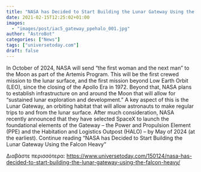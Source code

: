 ```yaml
---
title: "NASA has Decided to Start Building the Lunar Gateway Using the Falcon Heavy"
date: 2021-02-15T12:25:02+01:00
images:
  - "images/post/iac5_gateway_ppehalo_001.jpg"
author: "AstroBot"
categories: ["News"]
tags: ["universetoday.com"]
draft: false
---
```


In October of 2024, NASA will send “the first woman and the next man” to the Moon as part of the Artemis Program. This will be the first crewed mission to the lunar surface, and the first mission beyond Low Earth Orbit (LEO), since the closing of the Apollo Era in 1972. Beyond that, NASA plans to establish infrastructure on and around the Moon that will allow for “sustained lunar exploration and development.” A key aspect of this is the Lunar Gateway, an orbiting habitat that will allow astronauts to make regular trips to and from the lunar surface. After much consideration, NASA recently announced that they have selected SpaceX to launch the foundational elements of the Gateway – the Power and Propulsion Element (PPE) and the Habitation and Logistics Outpost (HALO) – by May of 2024 (at the earliest). Continue reading “NASA has Decided to Start Building the Lunar Gateway Using the Falcon Heavy” 

Διαβάστε περισσότερα: https://www.universetoday.com/150124/nasa-has-decided-to-start-building-the-lunar-gateway-using-the-falcon-heavy/

